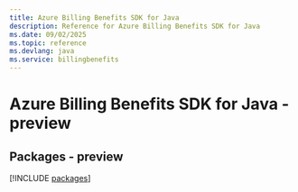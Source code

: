 ```yaml
---
title: Azure Billing Benefits SDK for Java
description: Reference for Azure Billing Benefits SDK for Java
ms.date: 09/02/2025
ms.topic: reference
ms.devlang: java
ms.service: billingbenefits
---
```

# Azure Billing Benefits SDK for Java - preview
## Packages - preview
[!INCLUDE [packages](billing-benefits-index.md)]